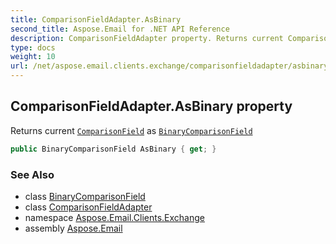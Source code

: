 ```yaml
---
title: ComparisonFieldAdapter.AsBinary
second_title: Aspose.Email for .NET API Reference
description: ComparisonFieldAdapter property. Returns current ComparisonField as BinaryComparisonField
type: docs
weight: 10
url: /net/aspose.email.clients.exchange/comparisonfieldadapter/asbinary/
---
```

## ComparisonFieldAdapter.AsBinary property

Returns current [`ComparisonField`](../../../aspose.email.tools.search/comparisonfield/) as [`BinaryComparisonField`](../../../aspose.email.tools.search/binarycomparisonfield/)

```csharp
public BinaryComparisonField AsBinary { get; }
```

### See Also

* class [BinaryComparisonField](../../../aspose.email.tools.search/binarycomparisonfield/)
* class [ComparisonFieldAdapter](../)
* namespace [Aspose.Email.Clients.Exchange](../../comparisonfieldadapter/)
* assembly [Aspose.Email](../../../)


